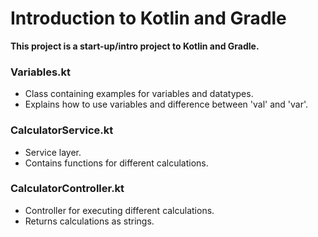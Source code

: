 # Introduction to Kotlin and Gradle
**This project is a start-up/intro project to Kotlin and Gradle.**

### Variables.kt
- Class containing examples for variables and datatypes.
- Explains how to use variables and difference between 'val' and 'var'.

###  CalculatorService.kt
- Service layer.
- Contains functions for different calculations.

### CalculatorController.kt
- Controller for executing different calculations.
- Returns calculations as strings.



